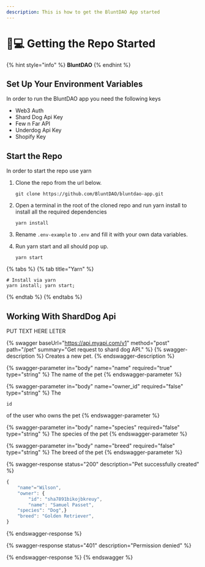 ```yaml
---
description: This is how to get the BluntDAO App started
---
```


# 👨💻 Getting the Repo Started

{% hint style="info" %}
**BluntDAO**
{% endhint %}

## Set Up Your Environment Variables

In order to run the BluntDAO app you need the following keys

* Web3 Auth
* Shard Dog Api Key
* Few n Far API
* Underdog Api Key
* Shopify Key

## Start the Repo

In order to start the repo use yarn

1.  Clone the repo from the url below.

    `git clone https://github.com/BluntDAO/bluntdao-app.git`
2.  Open a terminal in the root of the cloned repo and run yarn install to install all the required dependencies

    `yarn install`
3. Rename `.env-example` to `.env` and fill it with your own data variables.
4.  Run yarn start and all should pop up.

    `yarn start`

{% tabs %}
{% tab title="Yarn" %}
```
# Install via yarn
yarn install; yarn start;
```
{% endtab %}
{% endtabs %}

## Working With ShardDog Api

PUT TEXT HERE LETER

{% swagger baseUrl="https://api.myapi.com/v1" method="post" path="/pet" summary="Get request to shard dog API." %}
{% swagger-description %}
Creates a new pet.
{% endswagger-description %}

{% swagger-parameter in="body" name="name" required="true" type="string" %}
The name of the pet
{% endswagger-parameter %}

{% swagger-parameter in="body" name="owner_id" required="false" type="string" %}
The 

`id`

 of the user who owns the pet
{% endswagger-parameter %}

{% swagger-parameter in="body" name="species" required="false" type="string" %}
The species of the pet
{% endswagger-parameter %}

{% swagger-parameter in="body" name="breed" required="false" type="string" %}
The breed of the pet
{% endswagger-parameter %}

{% swagger-response status="200" description="Pet successfully created" %}
```javascript
{
    "name"="Wilson",
    "owner": {
        "id": "sha7891bikojbkreuy",
        "name": "Samuel Passet",
    "species": "Dog",}
    "breed": "Golden Retriever",
}
```
{% endswagger-response %}

{% swagger-response status="401" description="Permission denied" %}

{% endswagger-response %}
{% endswagger %}
